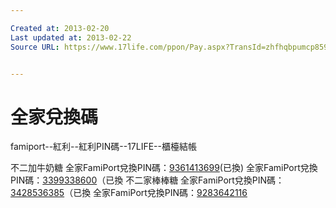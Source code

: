 ```yaml
---

Created at: 2013-02-20
Last updated at: 2013-02-22
Source URL: https://www.17life.com/ppon/Pay.aspx?TransId=zhfhqbpumcp859171250&TicketId=ywqvtt2hjgyjcrnwpdqhmu2m_61f26d85-1908-4cc6-a6c9-42db0561d76c_k11pccufkvu


---
```


# 全家兌換碼


famiport--紅利--紅利PIN碼--17LIFE--櫃檯結帳

不二加牛奶糖
全家FamiPort兌換PIN碼：[9361413699](tel:9361413699)(已換)
全家FamiPort兌換PIN碼：[3399338600](tel:3399338600)（已換
不二家棒棒糖
全家FamiPort兌換PIN碼：[3428536385](tel:3428536385)（已換
全家FamiPort兌換PIN碼：[9283642116](tel:9283642116)

